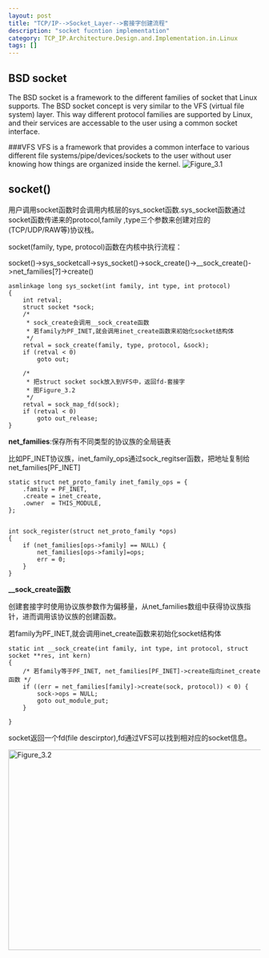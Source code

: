 ```yaml
---
layout: post
title: "TCP/IP-->Socket_Layer-->套接字创建流程"
description: "socket fucntion implementation"
category: TCP_IP.Architecture.Design.and.Implementation.in.Linux
tags: []
---
```


BSD socket
---
The BSD socket is a framework to the different families of socket that Linux supports. 
The BSD socket concept is very similar to the VFS (virtual file system) layer.
This way different protocol families are supported by Linux, and their services are accessable to the user using a common socket interface.

###VFS
VFS is a framework that provides a common interface to various different file systems/pipe/devices/sockets to the user without user knowing how things are organized inside the kernel.
![Figure_3.1](./../../../../../../pic/Figure_3.1.png) 


socket()
---
用户调用socket函数时会调用内核层的sys_socket函数.sys_socket函数通过socket函数传递来的protocol,family
,type三个参数来创建对应的(TCP/UDP/RAW等)协议栈。

socket(family, type, protocol)函数在内核中执行流程：

socket()->sys_socketcall->sys_socket()->sock_create()->__sock_create()->net_families[?]->create()

    asmlinkage long sys_socket(int family, int type, int protocol)
    {
        int retval;
        struct socket *sock;
        /*
         * sock_create会调用__sock_create函数
         * 若family为PF_INET,就会调用inet_create函数来初始化socket结构体
         */
        retval = sock_create(family, type, protocol, &sock);
        if (retval < 0)
            goto out;

        /*
         * 把struct socket sock放入到VFS中，返回fd-套接字
         * 图Figure_3.2
         */
        retval = sock_map_fd(sock);
        if (retval < 0)
            goto out_release;
    }


**net_families**:保存所有不同类型的协议族的全局链表

比如PF_INET协议族，inet_family_ops通过sock_regitser函数，把地址复制给net_families[PF_INET]

    static struct net_proto_family inet_family_ops = {
        .family = PF_INET,
        .create = inet_create,
        .owner	= THIS_MODULE,
    };


    int sock_register(struct net_proto_family *ops)
    {
        if (net_families[ops->family] == NULL) {
            net_families[ops->family]=ops;
            err = 0;
        }
    }   

**__sock_create函数**

创建套接字时使用协议族参数作为偏移量，从net_families数组中获得协议族指针，进而调用该协议族的创建函数。

若family为PF_INET,就会调用inet_create函数来初始化socket结构体

    static int __sock_create(int family, int type, int protocol, struct socket **res, int kern)
    {
        /* 若family等于PF_INET, net_families[PF_INET]->create指向inet_create函数 */
        if ((err = net_families[family]->create(sock, protocol)) < 0) {
            sock->ops = NULL;
            goto out_module_put;
        }

    }

socket返回一个fd(file descirptor),fd通过VFS可以找到相对应的socket信息。
<p><img src="./../../../../../../pic/Figure_3.2.png" alt="Figure_3.2" width="800" height="400" /> </p>

